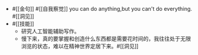 - #[[金句]] #[[自我察觉]] you can do anything,but you can't do everything. #[[洞见]]
- #[[技能]]
    - 研究人工智能辅助写作。
    - 慢下来，真的要掌握和创造什么东西都是需要花时间的，我往往处于无限浏览的状态，难以在精神世界定居下来。#[[洞见]]  
